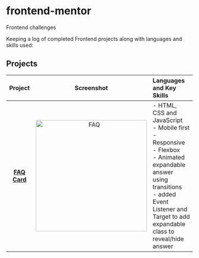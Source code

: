 # frontend-mentor
Frontend challenges

Keeping a log of completed Frontend projects along with languages and skills used:

## Projects

|    Project        |       Screenshot        |       Languages and Key Skills       |       
|:-----------------:|:-----------------------:|:-------------------------------------|
| **[FAQ Card](https://github.com/becmorrell/frontend-mentor/tree/main/faq-card)**| <img width="300" alt="FAQ" src="https://user-images.githubusercontent.com/77584099/148687255-1db354d3-5229-40bd-a2eb-2109f5f6a184.png"> | - HTML, CSS and JavaScript <br> - Mobile first <br> - Responsive <br> - Flexbox <br> - Animated expandable answer using transitions <br> - added Event Listener and Target to add expandable class to reveal/hide answer |
